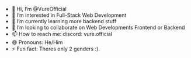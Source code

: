 - 👋 Hi, I’m @VureOfficial
- 👀 I’m interested in Full-Stack Web Development
- 🌱 I’m currently learning more backend stuff
- 💞️ I’m looking to collaborate on Web Developments Frontend or Backend
- 📫 How to reach me: discord: vure.official
- 😄 Pronouns: He/Him
- ⚡ Fun fact: Theres only 2 genders :).
